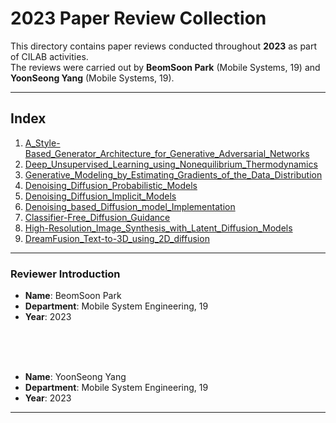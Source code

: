 # 2023 Paper Review Collection

This directory contains paper reviews conducted throughout **2023** as part of CILAB activities.  
The reviews were carried out by **BeomSoon Park** (Mobile Systems, 19) and **YoonSeong Yang** (Mobile Systems, 19).



---
## Index



1. [A_Style-Based_Generator_Architecture_for_Generative_Adversarial_Networks](./2023-06-28/)
2. [Deep_Unsupervised_Learning_using_Nonequilibrium_Thermodynamics](./2023-07-05/) 
3. [Generative_Modeling_by_Estimating_Gradients_of_the_Data_Distribution](./2023-07-12/)
4. [Denoising_Diffusion_Probabilistic_Models](./2023-07-19/)
5. [Denoising_Diffusion_Implicit_Models](./2023-07-26/)
6. [Denoising_based_Diffusion_model_Implementation](./2023-08-02/)
7. [Classifier-Free_Diffusion_Guidance](./2023-08-09/)
8. [High-Resolution_Image_Synthesis_with_Latent_Diffusion_Models](./2023-08-23/)
9. [DreamFusion_Text-to-3D_using_2D_diffusion](./2023-08-30/)




---



### Reviewer Introduction

- **Name**: BeomSoon Park  
- **Department**: Mobile System Engineering, 19
- **Year**: 2023

<br/>
<br/>
<br/>
  
- **Name**: YoonSeong Yang  
- **Department**: Mobile System Engineering, 19
- **Year**: 2023


---
